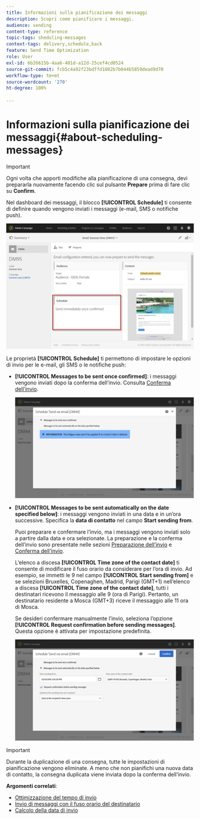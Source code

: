 ```yaml
---
title: Informazioni sulla pianificazione dei messaggi
description: Scopri come pianificare i messaggi.
audience: sending
content-type: reference
topic-tags: sheduling-messages
context-tags: delivery,schedule,back
feature: Send Time Optimization
role: User
exl-id: 6b26615b-4aa6-401d-a12d-25cef4cd0524
source-git-commit: fcb5c4a92f23bdffd1082b7b044b5859dead9d70
workflow-type: tm+mt
source-wordcount: '270'
ht-degree: 100%

---
```


# Informazioni sulla pianificazione dei messaggi{#about-scheduling-messages}

>[!IMPORTANT]
>
>Ogni volta che apporti modifiche alla pianificazione di una consegna, devi prepararla nuovamente facendo clic sul pulsante **Prepare** prima di fare clic su **Confirm**.

Nel dashboard dei messaggi, il blocco **[!UICONTROL Schedule]** ti consente di definire quando vengono inviati i messaggi (e-mail, SMS o notifiche push).

![](assets/delivery_dashboard.png)

Le proprietà **[!UICONTROL Schedule]** ti permettono di impostare le opzioni di invio per le e-mail, gli SMS o le notifiche push:

* **[!UICONTROL Messages to be sent once confirmed]**: i messaggi vengono inviati dopo la conferma dell’invio. Consulta [Conferma dell’invio](../../sending/using/confirming-the-send.md).

  ![](assets/delivery_planning_1.png)

* **[!UICONTROL Messages to be sent automatically on the date specified below]**: i messaggi vengono inviati in una data e in un’ora successive. Specifica la **data di contatto** nel campo **Start sending from**.

  Puoi preparare e confermare l’invio, ma i messaggi vengono inviati solo a partire dalla data e ora selezionate. La preparazione e la conferma dell’invio sono presentate nelle sezioni [Preparazione dell’invio](../../sending/using/preparing-the-send.md) e [Conferma dell’invio](../../sending/using/confirming-the-send.md).

  L’elenco a discesa **[!UICONTROL Time zone of the contact date]** ti consente di modificare il fuso orario da considerare per l’ora di invio. Ad esempio, se immetti le 9 nel campo **[!UICONTROL Start sending from]** e se selezioni Bruxelles, Copenaghen, Madrid, Parigi (GMT+1) nell’elenco a discesa **[!UICONTROL Time zone of the contact date]**, tutti i destinatari ricevono il messaggio alle 9 (ora di Parigi). Pertanto, un destinatario residente a Mosca (GMT+3) riceve il messaggio alle 11 ora di Mosca.

  Se desideri confermare manualmente l’invio, seleziona l’opzione **[!UICONTROL Request confirmation before sending messages]**. Questa opzione è attivata per impostazione predefinita.

  ![](assets/delivery_planning.png)

>[!IMPORTANT]
>
>Durante la duplicazione di una consegna, tutte le impostazioni di pianificazione vengono eliminate. A meno che non pianifichi una nuova data di contatto, la consegna duplicata viene inviata dopo la conferma dell’invio.

**Argomenti correlati**:

* [Ottimizzazione del tempo di invio](../../sending/using/optimizing-the-sending-time.md)
* [Invio di messaggi con il fuso orario del destinatario](../../sending/using/sending-messages-at-the-recipient-s-time-zone.md)
* [Calcolo della data di invio](../../sending/using/computing-the-sending-date.md)
